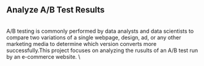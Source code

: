 ## Analyze A/B Test Results ##
\
A/B testing is commonly performed by data analysts and data scientists to compare two variations of a single webpage, design, ad, or any other marketing media to determine which version converts more successfully.This project focuses on analyzing the rusults of an A/B test run by an e-commerce website. 
\

